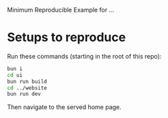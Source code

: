 Minimum Reproducible Example for ...

# Setups to reproduce
Run these commands (starting in the root of this repo):
```bash
bun i
cd ui
bun run build
cd ../website
bun run dev
```

Then navigate to the served home page.
